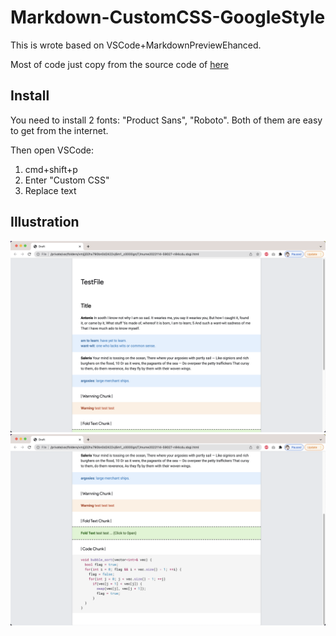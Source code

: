 # Markdown-CustomCSS-GoogleStyle

This is wrote based on VSCode+MarkdownPreviewEhanced.

Most of code just copy from the source code of [here](https://developers.google.com/protocol-buffers)

## Install

You need to install 2 fonts: "Product Sans", "Roboto".
Both of them are easy to get from the internet.

Then open VSCode:
1. cmd+shift+p
2. Enter "Custom CSS"
3. Replace text

## Illustration
![pic1](./pic1.png)
![pic2](./pic2.png)
